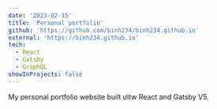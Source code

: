 ```yaml
---
date: '2023-02-15'
title: 'Personal portfolio'
github: 'https://github.com/binh234/binh234.github.io'
external: 'https://binh234.github.io'
tech:
  - React
  - Gatsby
  - GraphQL
showInProjects: false
---
```


My personal portfolio website built ưitw React and Gatsby V5.
